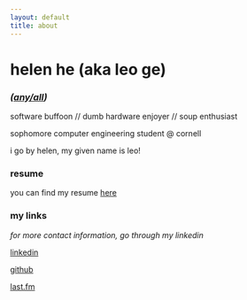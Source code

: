 ```yaml
---
layout: default
title: about
---
```

# helen he (aka leo ge)
### *([any/all](https://en.pronouns.page/@hhe07))* 

software buffoon // dumb hardware enjoyer // soup enthusiast

sophomore computer engineering student @ cornell

i go by helen, my given name is leo!


### resume
you can find my resume [here](/assets/pdf/resume.pdf)

### my links
*for more contact information, go through my linkedin*

[linkedin](https://www.linkedin.com/in/leo-ge-b53663259/)

[github](https://github.com/hhe07)

[last.fm](https://www.last.fm/user/hhe07/library)
